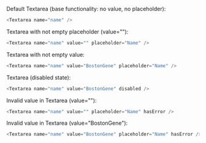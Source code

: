 Default Textarea (base functionality: no value, no placeholder):

```js
<Textarea name="name" />
```

Textarea with not empty placeholder (value=""):

```js
<Textarea name="name" value="" placeholder="Name" />
```

Textarea with not empty value:

```js
<Textarea name="name" value="BostonGene" placeholder="Name" />
```

Textarea (disabled state):

```js
<Textarea name="name" value="BostonGene" disabled />
```

Invalid value in Textarea (value=""):

```js
<Textarea name="name" value="" placeholder="Name" hasError />
```

Invalid value in Textarea (value="BostonGene"):

```js
<Textarea name="name" value="BostonGene" placeholder="Name" hasError />
```
